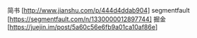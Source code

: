 简书  [http://www.jianshu.com/p/444d4ddab904]
segmentfault [https://segmentfault.com/n/1330000012897744]
掘金 [https://juejin.im/post/5a60c56e6fb9a01ca10af86e]